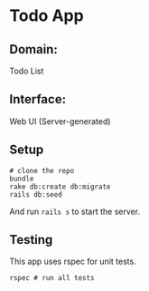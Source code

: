 # Todo App

## Domain:
Todo List

## Interface:
Web UI (Server-generated)


## Setup

```
# clone the repo
bundle
rake db:create db:migrate
rails db:seed
```

And run `rails s` to start the server.

## Testing

This app uses rspec for unit tests.

```
rspec # run all tests
```